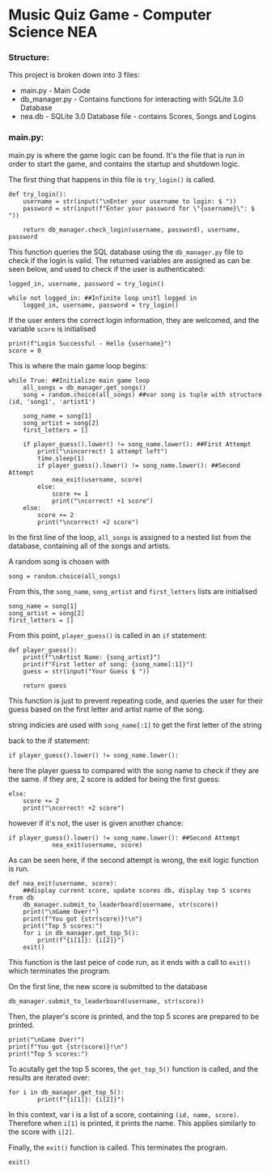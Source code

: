 # Music Quiz Game - Computer Science NEA

### Structure:

This project is broken down into 3 files:
* main.py - Main Code
* db_manager.py - Contains functions for interacting with SQLite 3.0 Database
* nea.db - SQLite 3.0 Database file - contains Scores, Songs and Logins

### main.py:

main.py is where the game logic can be found. It's the file that is run in order to start the game, and contains the startup and shutdown logic.

The first thing that happens in this file is `try_login()` is called.

```
def try_login():
    username = str(input("\nEnter your username to login: $ "))
    password = str(input(f"Enter your password for \"{username}\": $ "))

	return db_manager.check_login(username, password), username, password
```

This function queries the SQL database using the `db_manager.py` file to check if the login is valid. The returned variables are assigned as can be seen below, and used to check if the user is authenticated:

```
logged_in, username, password = try_login()

while not logged_in: ##Infinite loop unitl logged in
    logged_in, username, password = try_login()
```

If the user enters the correct login information, they are welcomed, and the variable `score` is initialised

```
print(f"Login Successful - Hello {username}")
score = 0
```

This is where the main game loop begins:

```
while True: ##Initialize main game loop
    all_songs = db_manager.get_songs()
    song = random.choice(all_songs) ##var song is tuple with structure (id, 'song1', 'artist1')

    song_name = song[1]
    song_artist = song[2]
    first_letters = []

    if player_guess().lower() != song_name.lower(): ##First Attempt
        print("\nincorrect! 1 attempt left")
        time.sleep(1)
        if player_guess().lower() != song_name.lower(): ##Second Attempt
            nea_exit(username, score)
        else:
            score += 1
            print("\ncorrect! +1 score")
    else:
        score += 2
        print("\ncorrect! +2 score")
```

In the first line of the loop, `all_songs` is assigned to a nested list from the database, containing all of the songs and artists.

A random song is chosen with 

```
song = random.choice(all_songs)
```

From this, the `song_name`, `song_artist` and `first_letters` lists are initialised

```
song_name = song[1]
song_artist = song[2]
first_letters = []
```

From this point, `player_guess()` is called in an `if` statement:

```
def player_guess():
    print(f"\nArtist Name: {song_artist}")
    print(f"First letter of song: {song_name[:1]}")
    guess = str(input("Your Guess $ "))

    return guess
```

This function is just to prevent repeating code, and queries the user for their guess based on the first letter and artist name of the song.

string indicies are used with `song_name[:1]` to get the first letter of the string

back to the if statement:

```
if player_guess().lower() != song_name.lower():
```

here the player guess to compared with the song name to check if they are the same.
if they are, 2 score is added for being the first guess:

```
else:
    score += 2
    print("\ncorrect! +2 score")
```

however if it's not, the user is given another chance:

```
if player_guess().lower() != song_name.lower(): ##Second Attempt
            nea_exit(username, score)
```

As can be seen here, if the second attempt is wrong, the exit logic function is run.

```
def nea_exit(username, score):
    ##display current score, update scores db, display top 5 scores from db
    db_manager.submit_to_leaderboard(username, str(score))
    print("\nGame Over!")
    print(f"You got {str(score)}!\n")
    print("Top 5 scores:")
    for i in db_manager.get_top_5():
        print(f"{i[1]}: {i[2]}")
    exit()
```

This function is the last peice of code run, as it ends with a call to `exit()` which terminates the program.

On the first line, the new score is submitted to the database

```
db_manager.submit_to_leaderboard(username, str(score))
```

Then, the player's score is printed, and the top 5 scores are prepared to be printed.

```
print("\nGame Over!")
print(f"You got {str(score)}!\n")
print("Top 5 scores:")
```

To acutally get the top 5 scores, the `get_top_5()` function is called, and the results are iterated over:

```
for i in db_manager.get_top_5():
        print(f"{i[1]}: {i[2]}")
```

In this context, var i is a list of a score, containing `(id, name, score)`. Therefore when `i[1]` is printed, it prints the name. This applies similarly to the score with `i[2]`.

Finally, the `exit()` function is called. This terminates the program.

```
exit()
```
